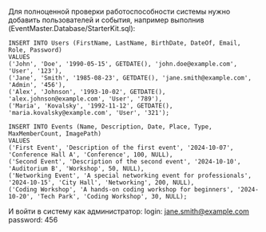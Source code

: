 Для полноценной проверки работоспособности системы нужно добавить пользователей и события, например выполнив (EventMaster.Database/StarterKit.sql):
```
INSERT INTO Users (FirstName, LastName, BirthDate, DateOf, Email, Role, Password)
VALUES
('John', 'Doe', '1990-05-15', GETDATE(), 'john.doe@example.com', 'User', '123'),
('Jane', 'Smith', '1985-08-23', GETDATE(), 'jane.smith@example.com', 'Admin', '456'),
('Alex', 'Johnson', '1993-10-02', GETDATE(), 'alex.johnson@example.com', 'User', '789'),
('Maria', 'Kovalsky', '1992-11-12', GETDATE(), 'maria.kovalsky@example.com', 'User', '321');

INSERT INTO Events (Name, Description, Date, Place, Type, MaxMemberCount, ImagePath)
VALUES
('First Event', 'Description of the first event', '2024-10-07', 'Conference Hall A', 'Conference', 100, NULL),
('Second Event', 'Description of the second event', '2024-10-10', 'Auditorium B', 'Workshop', 50, NULL),
('Networking Event', 'A special networking event for professionals', '2024-10-15', 'City Hall', 'Networking', 200, NULL),
('Coding Workshop', 'A hands-on coding workshop for beginners', '2024-10-20', 'Tech Park', 'Coding Workshop', 30, NULL);
```
И войти в систему как администратор:
login: jane.smith@example.com
password: 456

